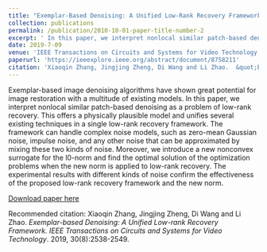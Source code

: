 ```yaml
---
title: "Exemplar-Based Denoising: A Unified Low-Rank Recovery Framework"
collection: publications
permalink: /publication/2010-10-01-paper-title-number-2
excerpt: ' In this paper, we interpret nonlocal similar patch-based denoising as a problem of low-rank recovery.'
date: 2019-7-09
venue: 'IEEE Transactions on Circuits and Systems for Video Technology'
paperurl: 'https://ieeexplore.ieee.org/abstract/document/8758211'
citation: 'Xiaoqin Zhang, Jingjing Zheng, Di Wang and Li Zhao.  &quot;Exemplar-based Denoising: A Unified Low-rank Recovery Framework 2.&quot; <i>IEEE Transactions on Circuits and Systems for Video Technology</i>. 2019, 30(8):2538-2549.'
---
```

Exemplar-based image denoising algorithms have shown great potential for image restoration with a multitude of existing models. In this paper, we interpret nonlocal similar patch-based denoising as a problem of low-rank recovery. This offers a physically plausible model and unifies several existing techniques in a single low-rank recovery framework. The framework can handle complex noise models, such as zero-mean Gaussian noise, impulse noise, and any other noise that can be approximated by mixing these two kinds of noise. Moreover, we introduce a new nonconvex surrogate for the l0-norm and find the optimal solution of the optimization problems when the new norm is applied to low-rank recovery. The experimental results with different kinds of noise confirm the effectiveness of the proposed low-rank recovery framework and the new norm.

[Download paper here](https://ieeexplore.ieee.org/abstract/document/8758211)

Recommended citation: Xiaoqin Zhang, Jingjing Zheng, Di Wang and Li Zhao. *Exemplar-based Denoising: A Unified Low-rank Recovery Framework.* <i>IEEE Transactions on Circuits and Systems for Video Technology</i>. 2019, 30(8):2538-2549. 
